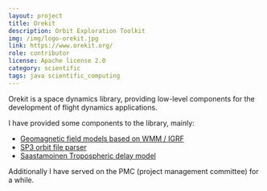 ```yaml
---
layout: project
title: Orekit
description: Orbit Exploration Toolkit
img: /img/logo-orekit.jpg
link: https://www.orekit.org/
role: contributor
license: Apache license 2.0
category: scientific
tags: java scientific_computing
---
```


Orekit is a space dynamics library, providing low-level components for the development of flight dynamics applications.

I have provided some components to the library, mainly:

<ul>
<li><a href="https://www.orekit.org/site-orekit-development/apidocs/org/orekit/models/earth/GeoMagneticField.html">Geomagnetic field models based on WMM / IGRF</a></li>
<li><a href="https://www.orekit.org/site-orekit-development/apidocs/org/orekit/files/sp3/SP3Parser.html">SP3 orbit file parser</a></li>
<li><a href="https://www.orekit.org/site-orekit-development/apidocs/org/orekit/models/earth/troposphere/SaastamoinenModel.html">Saastamoinen Tropospheric delay model</a></li> 
</ul>

Additionally I have served on the PMC (project management committee) for a while.
